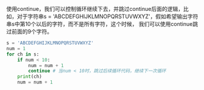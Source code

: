使用continue，我们可以控制循环继续下去，并跳过continue后面的逻辑，比如，对于字符串s = 'ABCDEFGHIJKLMNOPQRSTUVWXYZ'，假如希望输出字符串s中第10个以后的字符，而不是所有字符，这个时候， 我们可以使用continue跳过前面的9个字符。
```python
s = 'ABCDEFGHIJKLMNOPQRSTUVWXYZ'
num = 1
for ch in s:
    if num < 10:
        num = num + 1
        continue # 当num < 10时，跳过后续循环代码，继续下一次循环
    print(ch)
    num = num + 1
```